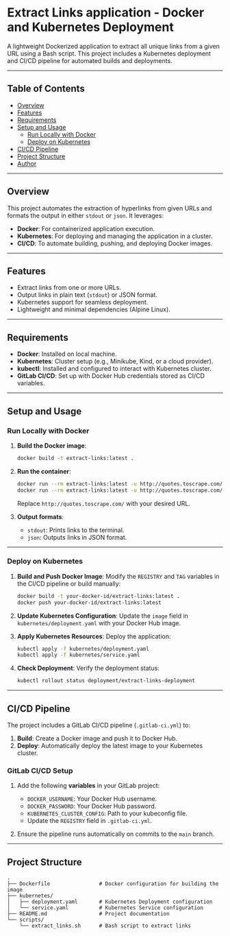 # Extract Links application - Docker and Kubernetes Deployment

A lightweight Dockerized application to extract all unique links from a given URL using a Bash script. This project includes a Kubernetes deployment and CI/CD pipeline for automated builds and deployments.

---

## Table of Contents
- [Overview](#overview)
- [Features](#features)
- [Requirements](#requirements)
- [Setup and Usage](#setup-and-usage)
  - [Run Locally with Docker](#run-locally-with-docker)
  - [Deploy on Kubernetes](#deploy-on-kubernetes)
- [CI/CD Pipeline](#cicd-pipeline)
- [Project Structure](#project-structure)
- [Author](#author)

---

## Overview

This project automates the extraction of hyperlinks from given URLs and formats the output in either `stdout` or `json`. It leverages:
- **Docker**: For containerized application execution.
- **Kubernetes**: For deploying and managing the application in a cluster.
- **CI/CD**: To automate building, pushing, and deploying Docker images.

---

## Features
- Extract links from one or more URLs.
- Output links in plain text (`stdout`) or JSON format.
- Kubernetes support for seamless deployment.
- Lightweight and minimal dependencies (Alpine Linux).

---

## Requirements

- **Docker**: Installed on local machine.
- **Kubernetes**: Cluster setup (e.g., Minikube, Kind, or a cloud provider).
- **kubectl**: Installed and configured to interact with Kubernetes cluster.
- **GitLab CI/CD**: Set up with Docker Hub credentials stored as CI/CD variables.

---

## Setup and Usage

### Run Locally with Docker

1. **Build the Docker image**:
   ```bash
   docker build -t extract-links:latest .
   ```

2. **Run the container**:
   ```bash
   docker run --rm extract-links:latest -u http://quotes.toscrape.com/ -o stdout
   docker run --rm extract-links:latest -u http://quotes.toscrape.com/ -o json
   ```

   Replace `http://quotes.toscrape.com/` with your desired URL.

3. **Output formats**:
   - `stdout`: Prints links to the terminal.
   - `json`: Outputs links in JSON format.

---

### Deploy on Kubernetes

1. **Build and Push Docker Image**:
   Modify the `REGISTRY` and `TAG` variables in the CI/CD pipeline or build manually:
   ```bash
   docker build -t your-docker-id/extract-links:latest .
   docker push your-docker-id/extract-links:latest
   ```

2. **Update Kubernetes Configuration**:
   Update the `image` field in `kubernetes/deployment.yaml` with your Docker Hub image.

3. **Apply Kubernetes Resources**:
   Deploy the application:
   ```bash
   kubectl apply -f kubernetes/deployment.yaml
   kubectl apply -f kubernetes/service.yaml
   ```

4. **Check Deployment**:
   Verify the deployment status:
   ```bash
   kubectl rollout status deployment/extract-links-deployment
   ```

---

## CI/CD Pipeline

The project includes a GitLab CI/CD pipeline (`.gitlab-ci.yml`) to:
1. **Build**: Create a Docker image and push it to Docker Hub.
2. **Deploy**: Automatically deploy the latest image to your Kubernetes cluster.

### GitLab CI/CD Setup

1. Add the following **variables** in your GitLab project:
   - `DOCKER_USERNAME`: Your Docker Hub username.
   - `DOCKER_PASSWORD`: Your Docker Hub password.
   - `KUBERNETES_CLUSTER_CONFIG`: Path to your kubeconfig file.
   - Update the `REGISTRY` field in `.gitlab-ci.yml`.

2. Ensure the pipeline runs automatically on commits to the `main` branch.

---

## Project Structure

```plaintext
.
├── Dockerfile                # Docker configuration for building the image
├── kubernetes/
│   ├── deployment.yaml       # Kubernetes Deployment configuration
│   └── service.yaml          # Kubernetes Service configuration
├── README.md                 # Project documentation
└── scripts/
    └── extract_links.sh      # Bash script to extract links
```
